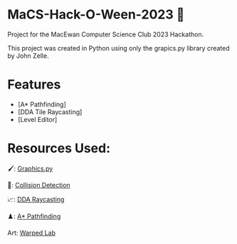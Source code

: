 # MaCS-Hack-O-Ween-2023 🎃
Project for the MacEwan Computer Science Club 2023 Hackathon.

This project was created in Python using only the grapics.py library created by John Zelle.

 # Features
 
- [A* Pathfinding]
- [DDA Tile Raycasting]
- [Level Editor]
# Resources Used:

🖌️: [Graphics.py](https://mcsp.wartburg.edu/zelle/python/graphics.py)

🤯: [Collision Detection](https://github.com/fefong/markdown_readme/blob/master/markdown-extras.md#markdown---extras)

📈: [DDA Raycasting](https://til.zimventures.com/GameMaker/dda)

♟️: [A* Pathfinding](https://www.youtube.com/watch?v=-L-WgKMFuhE)

 Art: [Warped Lab](https://opengameart.org/content/warped-top-down-tech-lab)  
